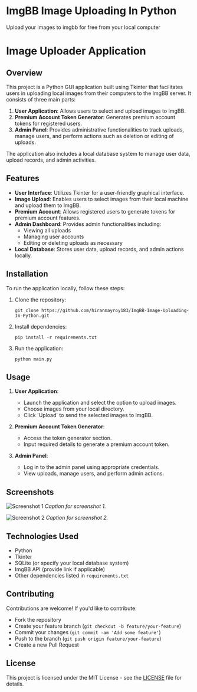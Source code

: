 # ImgBB Image Uploading In Python
 Upload your images to imgbb for free from your local computer

# Image Uploader Application

## Overview

This project is a Python GUI application built using Tkinter that facilitates users in uploading local images from their computers to the ImgBB server. It consists of three main parts:

1. **User Application**: Allows users to select and upload images to ImgBB.
2. **Premium Account Token Generator**: Generates premium account tokens for registered users.
3. **Admin Panel**: Provides administrative functionalities to track uploads, manage users, and perform actions such as deletion or editing of uploads.

The application also includes a local database system to manage user data, upload records, and admin activities.

## Features

- **User Interface**: Utilizes Tkinter for a user-friendly graphical interface.
- **Image Upload**: Enables users to select images from their local machine and upload them to ImgBB.
- **Premium Account**: Allows registered users to generate tokens for premium account features.
- **Admin Dashboard**: Provides admin functionalities including:
  - Viewing all uploads
  - Managing user accounts
  - Editing or deleting uploads as necessary
- **Local Database**: Stores user data, upload records, and admin actions locally.

## Installation

To run the application locally, follow these steps:

1. Clone the repository:
   ```
   git clone https://github.com/hiranmayroy183/ImgBB-Image-Uploading-In-Python.git
   ```
   
2. Install dependencies:
   ```
   pip install -r requirements.txt
   ```
   
3. Run the application:
   ```
   python main.py
   ```

## Usage

1. **User Application**:
   - Launch the application and select the option to upload images.
   - Choose images from your local directory.
   - Click 'Upload' to send the selected images to ImgBB.

2. **Premium Account Token Generator**:
   - Access the token generator section.
   - Input required details to generate a premium account token.

3. **Admin Panel**:
   - Log in to the admin panel using appropriate credentials.
   - View uploads, manage users, and perform admin actions.

## Screenshots

![Screenshot 1](screenshots/screenshot1.png)
*Caption for screenshot 1.*

![Screenshot 2](screenshots/screenshot2.png)
*Caption for screenshot 2.*

## Technologies Used

- Python
- Tkinter
- SQLite (or specify your local database system)
- ImgBB API (provide link if applicable)
- Other dependencies listed in `requirements.txt`

## Contributing

Contributions are welcome! If you'd like to contribute:
- Fork the repository
- Create your feature branch (`git checkout -b feature/your-feature`)
- Commit your changes (`git commit -am 'Add some feature'`)
- Push to the branch (`git push origin feature/your-feature`)
- Create a new Pull Request

## License

This project is licensed under the MIT License - see the [LICENSE](LICENSE) file for details.

